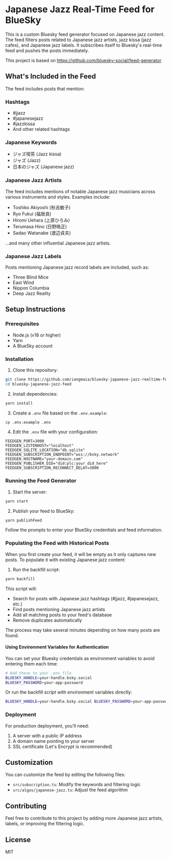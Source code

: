 # Japanese Jazz Real-Time Feed for BlueSky

This is a custom Bluesky feed generator focused on Japanese jazz content. The feed filters posts related to Japanese jazz artists, jazz kissa (jazz cafes), and Japanese jazz labels.
It subscribes itself to Bluesky's real-time feed and pushes the posts immediately.

This project is based on https://github.com/bluesky-social/feed-generator

## What's Included in the Feed

The feed includes posts that mention:

### Hashtags
- #jjazz
- #japanesejazz
- #jazzkissa
- And other related hashtags

### Japanese Keywords
- ジャズ喫茶 (Jazz kissa)
- ジャズ (Jazz)
- 日本のジャズ (Japanese jazz)

### Japanese Jazz Artists
The feed includes mentions of notable Japanese jazz musicians across various instruments and styles. Examples include:

- Toshiko Akiyoshi (秋吉敏子)
- Ryo Fukui (福居良)
- Hiromi Uehara (上原ひろみ)
- Terumasa Hino (日野皓正)
- Sadao Watanabe (渡辺貞夫)

...and many other influential Japanese jazz artists.

### Japanese Jazz Labels
Posts mentioning Japanese jazz record labels are included, such as:

- Three Blind Mice
- East Wind
- Nippon Columbia
- Deep Jazz Reality

## Setup Instructions

### Prerequisites
- Node.js (v18 or higher)
- Yarn
- A BlueSky account

### Installation

1. Clone this repository:
```bash
git clone https://github.com/iangmaia/bluesky-japanese-jazz-realtime-feed
cd bluesky-japanese-jazz-feed
```

2. Install dependencies:
```bash
yarn install
```

3. Create a `.env` file based on the `.env.example`:
```bash
cp .env.example .env
```

4. Edit the `.env` file with your configuration:
```
FEEDGEN_PORT=3000
FEEDGEN_LISTENHOST="localhost"
FEEDGEN_SQLITE_LOCATION="db.sqlite"
FEEDGEN_SUBSCRIPTION_ENDPOINT="wss://bsky.network"
FEEDGEN_HOSTNAME="your-domain.com"
FEEDGEN_PUBLISHER_DID="did:plc:your_did_here"
FEEDGEN_SUBSCRIPTION_RECONNECT_DELAY=3000
```

### Running the Feed Generator

1. Start the server:
```bash
yarn start
```

2. Publish your feed to BlueSky:
```bash
yarn publishFeed
```

Follow the prompts to enter your BlueSky credentials and feed information.

### Populating the Feed with Historical Posts

When you first create your feed, it will be empty as it only captures new posts. To populate it with existing Japanese jazz content:

1. Run the backfill script:
```bash
yarn backfill
```

This script will:
- Search for posts with Japanese jazz hashtags (#jjazz, #japanesejazz, etc.)
- Find posts mentioning Japanese jazz artists
- Add all matching posts to your feed's database
- Remove duplicates automatically

The process may take several minutes depending on how many posts are found.

#### Using Environment Variables for Authentication

You can set your Bluesky credentials as environment variables to avoid entering them each time:

```bash
# Add these to your .env file
BLUESKY_HANDLE=your-handle.bsky.social
BLUESKY_PASSWORD=your-app-password
```

Or run the backfill script with environment variables directly:

```bash
BLUESKY_HANDLE=your-handle.bsky.social BLUESKY_PASSWORD=your-app-password yarn backfill
```

### Deployment

For production deployment, you'll need:

1. A server with a public IP address
2. A domain name pointing to your server
3. SSL certificate (Let's Encrypt is recommended)

## Customization

You can customize the feed by editing the following files:

- `src/subscription.ts`: Modify the keywords and filtering logic
- `src/algos/japanese-jazz.ts`: Adjust the feed algorithm

## Contributing

Feel free to contribute to this project by adding more Japanese jazz artists, labels, or improving the filtering logic.

## License

MIT
